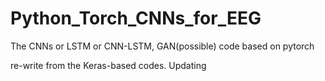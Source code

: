 # Python_Torch_CNNs_for_EEG

The CNNs or LSTM or CNN-LSTM, GAN(possible) code based on pytorch

re-write from the Keras-based codes. Updating
